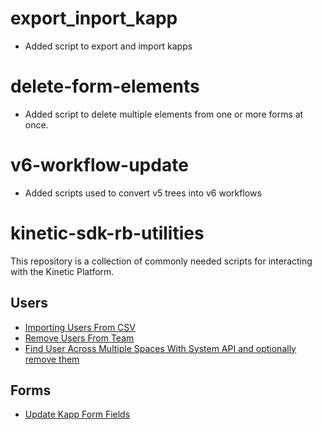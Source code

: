 # export_inport_kapp

-  Added script to export and import kapps

# delete-form-elements

-  Added script to delete multiple elements from one or more forms at once.

# v6-workflow-update

- Added scripts used to convert v5 trees into v6 workflows

# kinetic-sdk-rb-utilities

This repository is a collection of commonly needed scripts for interacting with the Kinetic Platform.

## Users

- [Importing Users From CSV](./import-users/README.md)
- [Remove Users From Team](./remove-users-from-team/README.md)
- [Find User Across Multiple Spaces With System API and optionally remove them](./find-user-in-spaces/README.md)

## Forms

- [Update Kapp Form Fields](./update-kapp-form-fields/README.md)
